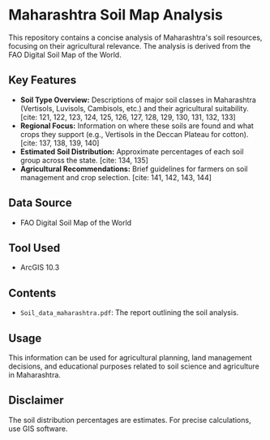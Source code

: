 # Maharashtra Soil Map Analysis

This repository contains a concise analysis of Maharashtra's soil resources, focusing on their agricultural relevance. The analysis is derived from the FAO Digital Soil Map of the World.

## Key Features

* **Soil Type Overview:** Descriptions of major soil classes in Maharashtra (Vertisols, Luvisols, Cambisols, etc.) and their agricultural suitability. [cite: 121, 122, 123, 124, 125, 126, 127, 128, 129, 130, 131, 132, 133]
* **Regional Focus:** Information on where these soils are found and what crops they support (e.g., Vertisols in the Deccan Plateau for cotton). [cite: 137, 138, 139, 140]
* **Estimated Soil Distribution:** Approximate percentages of each soil group across the state. [cite: 134, 135]
* **Agricultural Recommendations:** Brief guidelines for farmers on soil management and crop selection. [cite: 141, 142, 143, 144]

## Data Source

* FAO Digital Soil Map of the World

## Tool Used

* ArcGIS 10.3

## Contents

* `Soil_data_maharashtra.pdf`:  The report outlining the soil analysis.

## Usage

This information can be used for agricultural planning, land management decisions, and educational purposes related to soil science and agriculture in Maharashtra.

## Disclaimer

The soil distribution percentages are estimates. For precise calculations, use GIS software.
